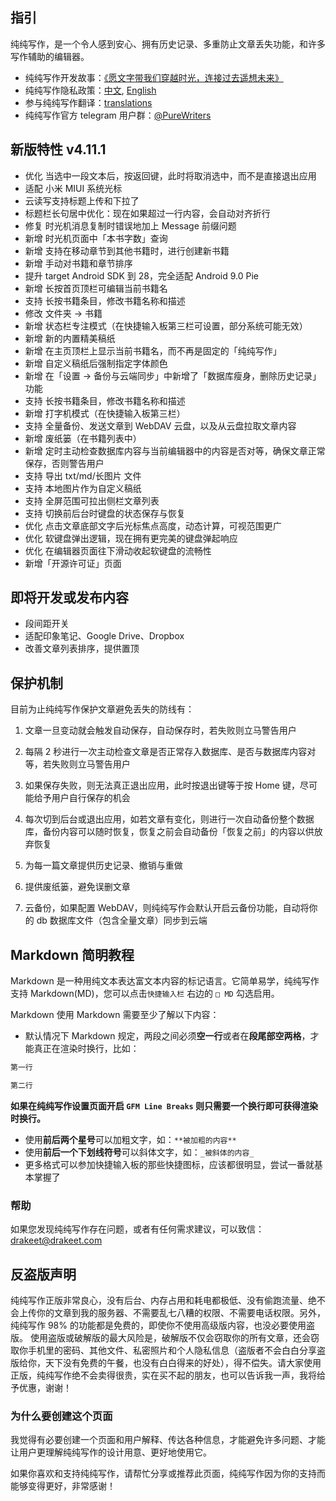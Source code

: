 ## 指引

纯纯写作，是一个令人感到安心、拥有历史记录、多重防止文章丢失功能，和许多写作辅助的编辑器。

- 纯纯写作开发故事：[《愿文字带我们穿越时光，连接过去遥想未来》](https://sspai.com/post/43650)
- 纯纯写作隐私政策：[中文](https://github.com/drakeet/resources/blob/master/PrivacyPolicy.md), [English](https://github.com/drakeet/resources/blob/master/PrivacyPolicy.md#pure-writer---privacy-policy)
- 参与纯纯写作翻译：[translations](https://github.com/drakeet/resources/tree/master/translations)
- 纯纯写作官方 telegram 用户群：[@PureWriters](https://t.me/purewriter)

## 新版特性 v4.11.1
- 优化 当选中一段文本后，按返回键，此时将取消选中，而不是直接退出应用
- 适配 小米 MIUI 系统光标
- 云读写支持标题上传和下拉了
- 标题栏长句居中优化：现在如果超过一行内容，会自动对齐折行
- 修复 时光机消息复制时错误地加上 Message 前缀问题
- 新增 时光机页面中「本书字数」查询
- 新增 支持在移动章节到其他书籍时，进行创建新书籍
- 新增 手动对书籍和章节排序
- 提升 target Android SDK 到 28，完全适配 Android 9.0 Pie
- 新增 长按首页顶栏可编辑当前书籍名
- 支持 长按书籍条目，修改书籍名称和描述
- 修改 文件夹 → 书籍
- 新增 状态栏专注模式（在快捷输入板第三栏可设置，部分系统可能无效）
- 新增 新的内置精美稿纸
- 新增 在主页顶栏上显示当前书籍名，而不再是固定的「纯纯写作」
- 新增 自定义稿纸后强制指定字体颜色
- 新增 在「设置 -> 备份与云端同步」中新增了「数据库瘦身，删除历史记录」功能
- 支持 长按书籍条目，修改书籍名称和描述
- 新增 打字机模式（在快捷输入板第三栏）
- 支持 全量备份、发送文章到 WebDAV 云盘，以及从云盘拉取文章内容
- 新增 废纸篓（在书籍列表中）
- 新增 定时主动检查数据库内容与当前编辑器中的内容是否对等，确保文章正常保存，否则警告用户
- 支持 导出 txt/md/长图片 文件
- 支持 本地图片作为自定义稿纸
- 支持 全屏范围可拉出侧栏文章列表
- 支持 切换前后台时键盘的状态保存与恢复
- 优化 点击文章底部文字后光标焦点高度，动态计算，可视范围更广
- 优化 软键盘弹出逻辑，现在拥有更完美的键盘弹起响应
- 优化 在编辑器页面往下滑动收起软键盘的流畅性
- 新增「开源许可证」页面

## 即将开发或发布内容

- 段间距开关
- 适配印象笔记、Google Drive、Dropbox
- 改善文章列表排序，提供置顶

## 保护机制

目前为止纯纯写作保护文章避免丢失的防线有：

1. 文章一旦变动就会触发自动保存，自动保存时，若失败则立马警告用户

2. 每隔 2 秒进行一次主动检查文章是否正常存入数据库、是否与数据库内容对等，若失败则立马警告用户

3. 如果保存失败，则无法真正退出应用，此时按退出键等于按 Home 键，尽可能给予用户自行保存的机会

4. 每次切到后台或退出应用，如若文章有变化，则进行一次自动备份整个数据库，备份内容可以随时恢复，恢复之前会自动备份「恢复之前」的内容以供放弃恢复

5. 为每一篇文章提供历史记录、撤销与重做

6. 提供废纸篓，避免误删文章

7. 云备份，如果配置 WebDAV，则纯纯写作会默认开启云备份功能，自动将你的 db 数据库文件（包含全量文章）同步到云端

## Markdown 简明教程

Markdown 是一种用纯文本表达富文本内容的标记语言。它简单易学，纯纯写作支持 Markdown(MD)，您可以点击`快捷输入栏` 右边的 `□ MD` 勾选启用。

Markdown 使用 Markdown 需要至少了解以下内容：

- 默认情况下 Markdown 规定，两段之间必须**空一行**或者在**段尾部空两格**，才能真正在渲染时换行，比如：

```markdown
第一行

第二行
```

__如果在纯纯写作设置页面开启 `GFM Line Breaks` 则只需要一个换行即可获得渲染时换行。__

- 使用**前后两个星号**可以加粗文字，如：`**被加粗的内容**`
- 使用**前后一个下划线符号**可以斜体文字，如：`_被斜体的内容_`
- 更多格式可以参加快捷输入板的那些快捷图标，应该都很明显，尝试一番就基本掌握了

### 帮助

如果您发现纯纯写作存在问题，或者有任何需求建议，可以致信：drakeet@drakeet.com

## 反盗版声明
纯纯写作正版非常良心，没有后台、内存占用和耗电都极低、没有偷跑流量、绝不会上传你的文章到我的服务器、不需要乱七八糟的权限、不需要电话权限。另外，纯纯写作 98% 的功能都是免费的，即使你不使用高级版内容，也没必要使用盗版。
使用盗版或破解版的最大风险是，破解版不仅会窃取你的所有文章，还会窃取你手机里的密码、其他文件、私密照片和个人隐私信息（盗版者不会白白分享盗版给你，天下没有免费的午餐，也没有白白得来的好处），得不偿失。请大家使用正版，纯纯写作绝不会卖得很贵，实在买不起的朋友，也可以告诉我一声，我将给予优惠，谢谢！


### 为什么要创建这个页面

我觉得有必要创建一个页面和用户解释、传达各种信息，才能避免许多问题、才能让用户更理解纯纯写作的设计用意、更好地使用它。

如果你喜欢和支持纯纯写作，请帮忙分享或推荐此页面，纯纯写作因为你的支持而能够变得更好，非常感谢！
